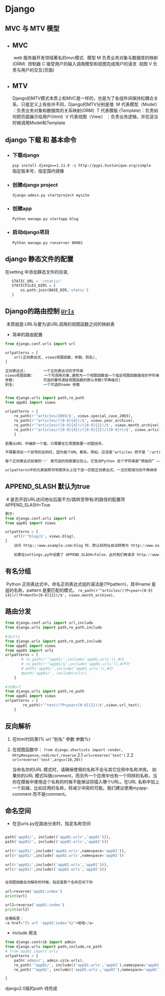 # Django
## MVC 与 MTV 模型

- ## MVC
	​	web 服务器开发领域著名的mvc模式.
	​		模型 M    负责业务对象与数据库的映射(ORM)
	​		控制器 C  接受用户的输入调用模型和视图完成用户的请求
	​		视图 V    负责与用户的交互(页面)

- ## MTV
	​	Django的MTV模式本质上和MVC是一样的，也是为了各组件间保持松耦合关系，只是定义上有些许不同，
	​	Django的MTV分别是值
	​		M 代表模型（Model）  ：负责业务对象和数据库的关系映射(ORM)
	​		T 代表模板 (Template)：负责如何把页面展示给用户(html)
	​		V 代表视图（View）   ：负责业务逻辑，并在适当时候调用Model和Template



## django 下载 和 基本命令

- ### 下载django
	`pip install django==1.11.9 -i http://pypi.hustunique.org/simple`   
	指定版本号，指定国内镜像
	
- ### 创建django project 
	`django-admin.py startproject mysite`
- ### 创建app
	`Python manage.py startapp blog`
- ### 启动django项目
	`Python manage.py runserver 80001`


## django 静态文件的配置
在setting 中添加静态文件的目录,
``` python
​	STATIC_URL = '/static/'
​	STATICFILES_DIRS = [
​		os.path.join(BASE_DIR,'static')
​	]
```



## Django的路由控制 *<u>`Urls`</u>*
​	本质就是:URL与要为该URL调用的视图函数之间的映射表

- 简单的路由配置
``` python
from django.conf.urls import url

urlpatterns = [
	url(正则表达式, views视图函数，参数，别名),
]
	
正则表达式: 		  一个正则表达式的字符串
views视图函数: 	   一个可调用对象,通常为一个视图函数或一个指定视图函数路径的字符串
参数: 			可选的要传递给视图函数的默认参数(字典格式)
别名: 			一个可选的name 参数


from django.urls import path,re_path
from app01 import views
	
urlpatterns = [
    re_path(r'^articles/2003/$', views.special_case_2003),
    re_path(r'^articles/([0-9]{4})/$', views.year_archive),
    re_path(r'^articles/([0-9]{4})/([0-9]{2})/$', views.month_archive),
    re_path(r'^articles/([0-9]{4})/([0-9]{2})/([0-9]+)/$', views.article_detail),
    ]
    
若要从URL 中捕获一个值，只需要在它周围放置一对圆括号。

不需要添加一个前导的反斜杠，因为每个URL 都有。例如，应该是^articles 而不是 ^/articles。

每个正则表达式前面的'r' 是可选的但是建议加上。它告诉Python 这个字符串是“原始的” —— 字符串中任何字符都不应该转义

urlpatterns中的元素按照书写顺序从上往下逐一匹配正则表达式，一旦匹配成功则不再继续
```

## APPEND_SLASH  默认为true
​	# 是否开启URL访问地址后面不为/跳转至带有/的路径的配置项
​	APPEND_SLASH=True
``` python
例子:
from django.conf.urls import url
from app01 import views

urlpatterns = [
	url(r'^blog/$', views.blog),
]
	访问 http://www.example.com/blog 时，默认将网址自动转换为 http://www.example/com/blog/ 。
	
	如果在settings.py中设置了 APPEND_SLASH=False，此时我们再请求 http://www.example.com/blog 时就会提示找不到页面。
```


## 有名分组
​	Python 正则表达式中，命名正则表达式组的语法是(?P<name>pattern)，其中name 是组的名称，pattern 是要匹配的模式。
`re_path(r'^articles/(?P<year>[0-9]{4})/(?P<month>[0-9]{2})/$', views.month_archive),`

## 路由分发
``` python
from django.conf.urls import url,include
from django.urls import path,re_path,include
	
#主urls
from django.urls import path,re_path,include
from app01 import views
from app01 import urls
urlpatterns = [ 
	　　# re_path(r'^app01/',include('app01.urls')),#行
	　　# re_path(r'^app01/&',include('app01.urls')),#不行
	　　# path('app01/',include('app01.urls')),#行　
	　　#path('app01/', include(urls)),
	]
	
#分发url
from django.urls import path,re_path
from app01 import views
urlpatterns = [
	    re_path(r'^test/(?P<year>[0-9]{2})/$',views.url_test),
	]
```

## 反向解析
1. 在html代码里{% url "别名" 参数  参数%}
2. 在视图函数中：
	`from django.shortcuts import render, HttpResponse,redirect,reverse`
2.1 `url=reverse('test')`
2.2 `url=reverse('test',args=(10,20))`

	当命名你的URL 模式时，请确保使用的名称不会与其它应用中名称冲突。
	如果你的URL 模式叫做comment，而另外一个应用中也有一个同样的名称，当你在模板中使用这个名称的时候不能保证将插入哪个URL。在URL 名称中加上一个前缀，比如应用的名称，将减少冲突的可能。我们建议使用myapp-comment 而不是comment。


## 命名空间
- 在总urls.py在路由分发时，指定名称空间
``` python

path('app01/', include(('app01.urls','app01'))),
path('app02/', include(('app02.urls','app02')))
	
url(r'app01/',include('app01.urls',namespace='app01')),
url(r'app02/',include('app02.urls',namespace='app02'))
	 
url(r'app01/',include(('app01.urls','app01'))),
url(r'app02/',include(('app02.urls','app02')))


在视图函数反向解析的时候，指定是那个名称空间下的
	
url=reverse('app02:index')
print(url)

url2=reverse('app01:index')
print(url2)

在模版里：
<a href="{% url 'app02:index'%}">哈哈</a>

```


- include 用法 
``` python
from django.contrib import admin
from django.urls import path,include,re_path
# from app01 import urls
urlpatterns = [
    path('admin/', admin.site.urls),
    re_path('^app01/', include(('app01.urls','app01'),namespace='app01')),
    re_path('^app02', include(('app02.urls','app02'),namespace='app02')),

]
```
django2.0版的path  待完成





